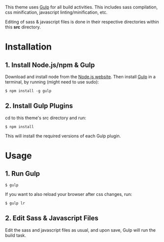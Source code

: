 This theme uses [Gulp](http://gulpjs.com/) for all build activities. This includes sass compilation, css minification, javascript linting/minification, etc.

Editing of sass & javascript files is done in their respective directories within this **src** directory.


# Installation


## 1. Install Node.js/npm & Gulp

Download and install node from the [Node.js website](http://nodejs.org/download/). Then install [Gulp](https://github.com/gulpjs/gulp/blob/master/docs/getting-started.md) in a terminal, by running (might need to use sudo):

    $ npm install -g gulp



## 2. Install Gulp Plugins

cd to this theme's src directory and run:

    $ npm install

This will install the required versions of each Gulp plugin.



# Usage


## 1. Run Gulp

    $ gulp

If you want to also reload your browser after css changes, run:

    $ gulp lr



## 2. Edit Sass & Javascript Files

Edit the sass and javascript files as usual, and upon save, Gulp will run the build task.
